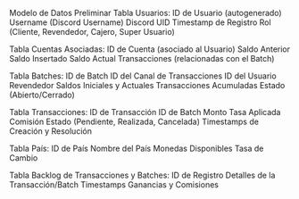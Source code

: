 
Modelo de Datos Preliminar
Tabla Usuarios:
ID de Usuario (autogenerado)
Username (Discord Username)
Discord UID
Timestamp de Registro
Rol (Cliente, Revendedor, Cajero, Super Usuario)

Tabla Cuentas Asociadas:
ID de Cuenta (asociado al Usuario)
Saldo Anterior
Saldo Insertado
Saldo Actual
Transacciones (relacionadas con el Batch)

Tabla Batches:
ID de Batch
ID del Canal de Transacciones
ID del Usuario Revendedor
Saldos Iniciales y Actuales
Transacciones Acumuladas
Estado (Abierto/Cerrado)

Tabla Transacciones:
ID de Transacción
ID de Batch
Monto
Tasa Aplicada
Comisión
Estado (Pendiente, Realizada, Cancelada)
Timestamps de Creación y Resolución

Tabla País:
ID de País
Nombre del País
Monedas Disponibles
Tasa de Cambio

Tabla Backlog de Transacciones y Batches:
ID de Registro
Detalles de la Transacción/Batch
Timestamps
Ganancias y Comisiones

